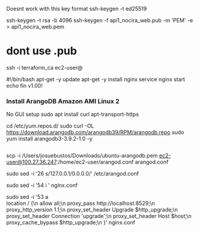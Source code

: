Doesnt work with this key format
ssh-keygen -t ed25519


ssh-keygen -t rsa -b 4096
ssh-keygen -f api1_nocira_web.pub -m 'PEM' -e > api1_nocira_web.pem

# dont use .pub
ssh -i terraform_ca  ec2-user@<ip-address>



#!/bin/bash
apt-get -y update
apt-get -y install nginx
service nginx start
echo fin v1.00!

### Install ArangoDB Amazon AMI Linux 2
No GUI setup
sudo apt install curl apt-transport-https

cd /etc/yum.repos.d/
sudo curl -OL https://download.arangodb.com/arangodb39/RPM/arangodb.repo
sudo yum install arangodb3-3.9.2-1.0 -y 

```

```

scp -i /Users/josuebustos/Downloads/ubuntu-arangodb.pem ec2-user@100.27.36.247:/home/ec2-user/arangod.conf arangod.conf

sudo sed -i '26 s/127.0.0.1/0.0.0.0/' /etc/arangod.conf

sudo sed -i '54 i ' nginx.conf

sudo sed -i '53 a  \
        location / {\n            allow all;\n            proxy_pass http://localhost:8529;\n            proxy_http_version 1.1;\n            proxy_set_header Upgrade $http_upgrade;\n            proxy_set_header Connection 'upgrade';\n            proxy_set_header Host $host;\n            proxy_cache_bypass $http_upgrade;\n        }' nginx.conf
